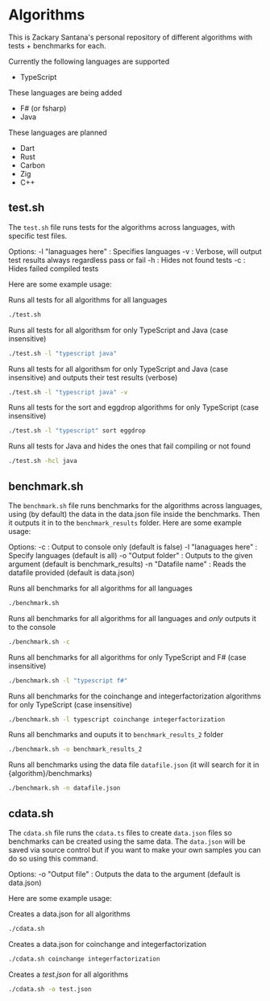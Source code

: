 # Algorithms

This is Zackary Santana's personal repository of different algorithms with
tests + benchmarks for each.

Currently the following languages are supported

- TypeScript

These languages are being added

- F# (or fsharp)
- Java

These languages are planned

- Dart
- Rust
- Carbon
- Zig
- C++

## test.sh

The `test.sh` file runs tests for the algorithms across languages, with specific
test files.

Options:
-l "lanaguages here" : Specifies languages
-v : Verbose, will output test results always regardless pass or fail
-h : Hides not found tests
-c : Hides failed compiled tests

Here are some example usage:

Runs all tests for all algorithms for all languages

```bash
./test.sh
```

Runs all tests for all algorithsm for only TypeScript and Java (case
insensitive)

```bash
./test.sh -l "typescript java"
```

Runs all tests for all algorithsm for only TypeScript and Java (case
insensitive) and outputs their test results (verbose)

```bash
./test.sh -l "typescript java" -v
```

Runs all tests for the sort and eggdrop algorithms for only TypeScript (case
insensitive)

```bash
./test.sh -l "typescript" sort eggdrop
```

Runs all tests for Java and hides the ones that fail compiling or not found

```bash
./test.sh -hcl java 
```

## benchmark.sh

The `benchmark.sh` file runs benchmarks for the algorithms across languages,
using (by default) the data in the data.json file inside the benchmarks. Then it
outputs it in to the `benchmark_results` folder. Here are some example usage:

Options: -c : Output to console only (default is false) -l "lanaguages here" :
Specify languages (default is all) -o "Output folder" : Outputs to the given
argument (default is benchmark_results) -n "Datafile name" : Reads the datafile
provided (default is data.json)

Runs all benchmarks for all algorithms for all languages

```bash
./benchmark.sh
```

Runs all benchmarks for all algorithms for all languages and _only_ outputs it
to the console

```bash
./benchmark.sh -c
```

Runs all benchmarks for all algorithms for only TypeScript and F# (case
insensitive)

```bash
./benchmark.sh -l "typescript f#"
```

Runs all benchmarks for the coinchange and integerfactorization algorithms for
only TypeScript (case insensitive)

```bash
./benchmark.sh -l typescript coinchange integerfactorization
```

Runs all benchmarks and ouputs it to `benchmark_results_2` folder

```bash
./benchmark.sh -o benchmark_results_2
```

Runs all benchmarks using the data file `datafile.json` (it will search for it
in {algorithm}/benchmarks)

```bash
./benchmark.sh -n datafile.json
```

## cdata.sh

The `cdata.sh` file runs the `cdata.ts` files to create `data.json` files so
benchmarks can be created using the same data. The `data.json` will be saved via
source control but if you want to make your own samples you can do so using this
command.

Options: -o "Output file" : Outputs the data to the argument (default is
data.json)

Here are some example usage:

Creates a data.json for all algorithms

```bash
./cdata.sh
```

Creates a data.json for coinchange and integerfactorization

```bash
./cdata.sh coinchange integerfactorization
```

Creates a _test.json_ for all algorithms

```bash
./cdata.sh -o test.json
```
